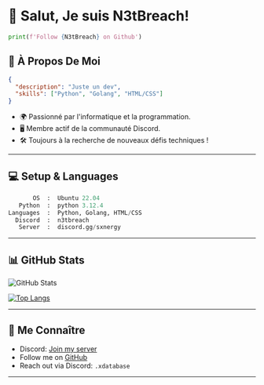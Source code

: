 # 👋 Salut, Je suis N3tBreach!

```python
print(f'Follow {N3tBreach} on Github')
```

## 🚀 À Propos De Moi 

```json
{
  "description": "Juste un dev",
  "skills": ["Python", "Golang", "HTML/CSS"]
}
```

- 🌍 Passionné par l'informatique et la programmation.
- 🖥️ Membre actif de la communauté Discord.
- 🛠️ Toujours à la recherche de nouveaux défis techniques !

---

## 💻 Setup & Languages

```python
       OS  :  Ubuntu 22.04
   Python  :  python 3.12.4
Languages  :  Python, Golang, HTML/CSS
  Discord  :  n3tbreach
   Server  :  discord.gg/sxnergy
```

---

## 📊 GitHub Stats

![GitHub Stats](https://github-readme-stats.vercel.app/api?username=N3tBreach&show_icons=true&theme=radical)

[![Top Langs](https://github-readme-stats.vercel.app/api/top-langs/?username=N3tBreach&layout=compact&theme=radical)](https://github.com/anuraghazra/github-readme-stats)

---

## 🔗 Me Connaître

- Discord: [Join my server](https://discord.gg/sxnergy)
- Follow me on [GitHub](https://github.com/N3tBreach)
- Reach out via Discord: `.xdatabase`

---
